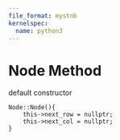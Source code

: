 ```yaml
---
file_format: mystnb
kernelspec:
  name: python3
---
```

# Node Method
default constructor
```
Node::Node(){
    this->next_row = nullptr;
    this->next_col = nullptr;
}
```
